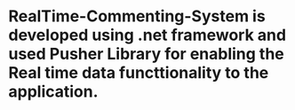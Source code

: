 # RealTime-Commenting-System is developed using .net framework and used Pusher Library for enabling  the Real time data functtionality to the application.
